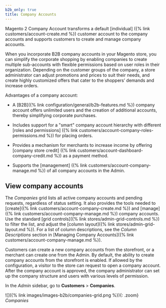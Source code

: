 ```yaml
---
b2b_only: true
title: Company Accounts
---
```


Magento 2 Company Account transforms a default [individual] ({% link customers/account-create.md %}) customer account to the company accounts and supports customers to create and manage company accounts.

When you incorporate B2B company accounts in your Magento store, you can simplify the corporate shopping by enabling companies to create multiple sub-accounts with flexible permissions based on user roles in their organization. Depending on the customer groups of the company, a store administrator can adjust promotions and prices to suit their needs, and create highly customized offers that cater to the shoppers’ demands and increase orders.

Advantages of  a company account:

 - A [B2B]({% link configuration/general/b2b-features.md  %}) company account offers unlimited users and the creation of additional accounts, thereby simplifying corporate purchases.

- Includes support for a "smart" company account hierarchy with different [roles and permissions] ({% link customers/account-company-roles-permissions.md %}) for placing orders.

- Provides a mechanism for merchants to increase income by offering [company store credit] ({% link customers/account-dashboard-company-credit.md %}) as a payment method.

- Supports the [management] ({% link customers/account-company-manage.md %}) of all company accounts in the Admin.

## View company accounts

The _Companies_ grid lists all active company accounts and pending requests, regardless of status setting. It also provides the tools needed to [create]({% link customers/account-company-create.md %}) and [manage]({% link customers/account-company-manage.md %}) company accounts. Use the standard [grid controls]({% link stores/admin-grid-controls.md %}) to filter the list, and adjust the [column layout]({% link stores/admin-grid-layout.md %}). For a list of column descriptions, see the _Column Descriptions_ section in [Managing Company Accounts]({% link customers/account-company-manage.md %}).

Customers can create a new company accounts from the storefront, or a merchant can create one from the Admin. By default, the ability to create company accounts from the storefront is enabled. If allowed by the configuration, a visitor to the store can request to open a company account. After the company account is approved, the company administrator can set up the company structure and users with various levels of permission.

In the _Admin_ sidebar, go to **Customers** > **Companies**.

   ![]({% link images/images-b2b/companies-grid.png %}){: .zoom}
   _Companies_
